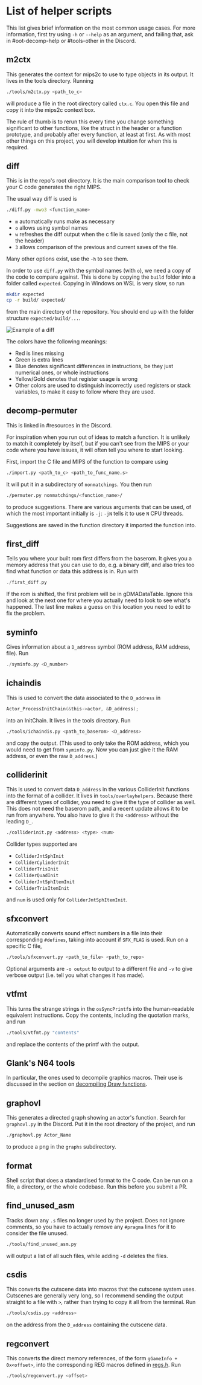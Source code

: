 # List of helper scripts

This list gives brief information on the most common usage cases. For more information, first try using `-h` or `--help` as an argument, and failing that, ask in #oot-decomp-help or #tools-other in the Discord.

## m2ctx

This generates the context for mips2c to use to type objects in its output. It lives in the tools directory. Running
```sh
./tools/m2ctx.py <path_to_c>
```
will produce a file in the root directory called `ctx.c`. You open this file and copy it into the mips2c context box.

The rule of thumb is to rerun this every time you change something significant to other functions, like the struct in the header or a function prototype, and probably after every function, at least at first. As with most other things on this project, you will develop intuition for when this is required.

## diff

This is in the repo's root directory. It is the main comparison tool to check your C code generates the right MIPS.

The usual way diff is used is
```sh
./diff.py -mwo3 <function_name>
```

- `m` automatically runs make as necessary
- `o` allows using symbol names
- `w` refreshes the diff output when the c file is saved (only the c file, not the header)
- `3` allows comparison of the previous and current saves of the file.

Many other options exist, use the `-h` to see them.

In order to use `diff.py` with the symbol names (with `o`), we need a copy of the code to compare against. This is done by copying the `build` folder into a folder called `expected`. Copying in Windows on WSL is very slow, so run
```sh
mkdir expected
cp -r build/ expected/
```
from the main directory of the repository. You should end up with the folder structure `expected/build/...`.

![Example of a diff](images/func_80A87B9C_diff1.png)

The colors have the following meanings:

- Red is lines missing
- Green is extra lines
- Blue denotes significant differences in instructions, be they just numerical ones, or whole instructions
- Yellow/Gold denotes that register usage is wrong
- Other colors are used to distinguish incorrectly used registers or stack variables, to make it easy to follow where they are used.

## decomp-permuter

This is linked in #resources in the Discord.

For inspiration when you run out of ideas to match a function. It is unlikely to match it completely by itself, but if you can't see from the MIPS or your code where you have issues, it will often tell you where to start looking.

First, import the C file and MIPS of the function to compare using
```sh
./import.py <path_to_c> <path_to_func_name.s>
```

It will put it in a subdirectory of `nonmatchings`. You then run
```sh
./permuter.py nonmatchings/<function_name>/
```
to produce suggestions. There are various arguments that can be used, of which the most important initially is `-j`: `-jN` tells it to use `N` CPU threads.

Suggestions are saved in the function directory it imported the function into.

## first_diff

Tells you where your built rom first differs from the baserom. It gives you a memory address that you can use to do, e.g. a binary diff, and also tries too find what function or data this address is in. Run with 
```C
./first_diff.py
```

If the rom is shifted, the first problem will be in gDMADataTable. Ignore this and look at the next one for where you actually need to look to see what's happened. The last line makes a guess on this location you need to edit to fix the problem.

## syminfo

Gives information about a `D_address` symbol (ROM address, RAM address, file). Run
```C
./syminfo.py <D_number>
```

## ichaindis

This is used to convert the data associated to the `D_address` in
```C
Actor_ProcessInitChain(&this->actor, &D_address);
```
into an InitChain. It lives in the tools directory. Run
```sh
./tools/ichaindis.py <path_to_baserom> <D_address>
```
and copy the output. (This used to only take the ROM address, which you would need to get from `syminfo.py`. Now you can just give it the RAM address, or even the raw `D_address`.)

## colliderinit

This is used to convert data `D_address` in the various ColliderInit functions into the format of a collider. It lives in `tools/overlayhelpers`. Because there are different types of collider, you need to give it the type of collider as well. This does not need the baserom path, and a recent update allows it to be run from anywhere. You also have to give it the `<address>` without the leading `D_`.
```sh
./colliderinit.py <address> <type> <num>
```
Collider types supported are

- `ColliderJntSphInit`
- `ColliderCylinderInit`
- `ColliderTrisInit`
- `ColliderQuadInit`
- `ColliderJntSphItemInit`
- `ColliderTrisItemInit`

and `num` is used only for `ColliderJntSphItemInit`.

## sfxconvert

Automatically converts sound effect numbers in a file into their corresponding `#defines`, taking into account if `SFX_FLAG` is used. Run on a specific C file,
```sh
./tools/sfxconvert.py <path_to_file> <path_to_repo>
```

Optional arguments are `-o output` to output to a different file and `-v` to give verbose output (i.e. tell you what changes it has made).

## vtfmt

This turns the strange strings in the `osSyncPrintf`s into the human-readable equivalent instructions. Copy the contents, including the quotation marks, and run
```sh
./tools/vtfmt.py "contents"
```
and replace the contents of the printf with the output.

## Glank's N64 tools

In particular, the ones used to decompile graphics macros. Their use is discussed in the section on [decompiling Draw functions](draw_functions.md).

## graphovl

This generates a directed graph showing an actor's function. Search for `graphovl.py` in the Discord. Put it in the root directory of the project, and run
```sh
./graphovl.py Actor_Name
```
to produce a png in the `graphs` subdirectory.

## format

Shell script that does a standardised format to the C code. Can be run on a file, a directory, or the whole codebase. Run this before you submit a PR.

## find_unused_asm

Tracks down any `.s` files no longer used by the project. Does not ignore comments, so you have to actually remove any `#pragma` lines for it to consider the file unused.
```sh
./tools/find_unused_asm.py
```
will output a list of all such files, while adding `-d` deletes the files.

## csdis

This converts the cutscene data into macros that the cutscene system uses. Cutscenes are generally very long, so I recommend sending the output straight to a file with `>`, rather than trying to copy it all from the terminal. Run
```sh
./tools/csdis.py <address>
```
on the address from the `D_address` containing the cutscene data.

## regconvert

This converts the direct memory references, of the form `gGameInfo + 0x<offset>`, into the corresponding REG macros defined in [regs.h](../include/regs.h). Run
```sh
./tools/regconvert.py <offset>
```
